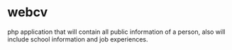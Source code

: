 # webcv
php application that will contain all public information of a person, also will include school information and job experiences.
